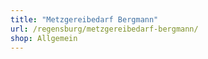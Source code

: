 ```yaml
---
title: "Metzgereibedarf Bergmann"
url: /regensburg/metzgereibedarf-bergmann/
shop: Allgemein
---
```

